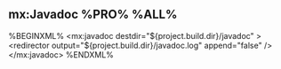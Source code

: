 ## mx:Javadoc %PRO% %ALL%

%BEGINXML%
<mx:javadoc destdir="${project.build.dir}/javadoc" >
	<redirector output="${project.build.dir}/javadoc.log" append="false" />
</mx:javadoc>
%ENDXML%